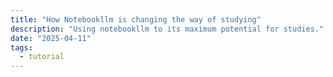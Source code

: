 ```yaml
---
title: "How Notebookllm is changing the way of studying"
description: "Using notebookllm to its maximum potential for studies."
date: "2025-04-11"
tags:
  - tutorial
---
```

